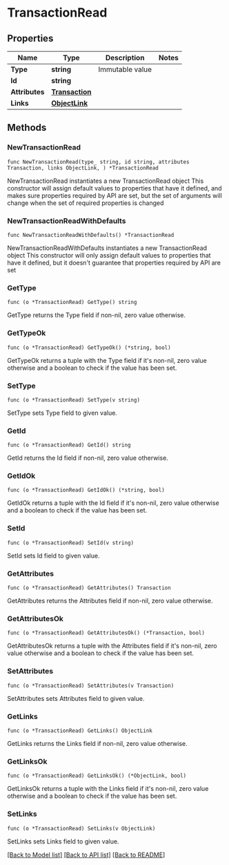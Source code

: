 # TransactionRead

## Properties

Name | Type | Description | Notes
------------ | ------------- | ------------- | -------------
**Type** | **string** | Immutable value | 
**Id** | **string** |  | 
**Attributes** | [**Transaction**](Transaction.md) |  | 
**Links** | [**ObjectLink**](ObjectLink.md) |  | 

## Methods

### NewTransactionRead

`func NewTransactionRead(type_ string, id string, attributes Transaction, links ObjectLink, ) *TransactionRead`

NewTransactionRead instantiates a new TransactionRead object
This constructor will assign default values to properties that have it defined,
and makes sure properties required by API are set, but the set of arguments
will change when the set of required properties is changed

### NewTransactionReadWithDefaults

`func NewTransactionReadWithDefaults() *TransactionRead`

NewTransactionReadWithDefaults instantiates a new TransactionRead object
This constructor will only assign default values to properties that have it defined,
but it doesn't guarantee that properties required by API are set

### GetType

`func (o *TransactionRead) GetType() string`

GetType returns the Type field if non-nil, zero value otherwise.

### GetTypeOk

`func (o *TransactionRead) GetTypeOk() (*string, bool)`

GetTypeOk returns a tuple with the Type field if it's non-nil, zero value otherwise
and a boolean to check if the value has been set.

### SetType

`func (o *TransactionRead) SetType(v string)`

SetType sets Type field to given value.


### GetId

`func (o *TransactionRead) GetId() string`

GetId returns the Id field if non-nil, zero value otherwise.

### GetIdOk

`func (o *TransactionRead) GetIdOk() (*string, bool)`

GetIdOk returns a tuple with the Id field if it's non-nil, zero value otherwise
and a boolean to check if the value has been set.

### SetId

`func (o *TransactionRead) SetId(v string)`

SetId sets Id field to given value.


### GetAttributes

`func (o *TransactionRead) GetAttributes() Transaction`

GetAttributes returns the Attributes field if non-nil, zero value otherwise.

### GetAttributesOk

`func (o *TransactionRead) GetAttributesOk() (*Transaction, bool)`

GetAttributesOk returns a tuple with the Attributes field if it's non-nil, zero value otherwise
and a boolean to check if the value has been set.

### SetAttributes

`func (o *TransactionRead) SetAttributes(v Transaction)`

SetAttributes sets Attributes field to given value.


### GetLinks

`func (o *TransactionRead) GetLinks() ObjectLink`

GetLinks returns the Links field if non-nil, zero value otherwise.

### GetLinksOk

`func (o *TransactionRead) GetLinksOk() (*ObjectLink, bool)`

GetLinksOk returns a tuple with the Links field if it's non-nil, zero value otherwise
and a boolean to check if the value has been set.

### SetLinks

`func (o *TransactionRead) SetLinks(v ObjectLink)`

SetLinks sets Links field to given value.



[[Back to Model list]](../README.md#documentation-for-models) [[Back to API list]](../README.md#documentation-for-api-endpoints) [[Back to README]](../README.md)


